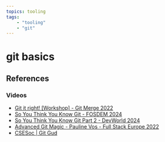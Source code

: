 ```yaml
---
topics: tooling
tags:
    - "tooling"
    - "git"
---
```


# git basics

## References

### Videos

- [Git it right! [Workshop] - Git Merge 2022](https://youtu.be/5xaag3aXcQ0)
- [So You Think You Know Git - FOSDEM 2024](https://youtu.be/aolI_Rz0ZqY)
- [So You Think You Know Git Part 2 - DevWorld 2024](https://youtu.be/Md44rcw13k4)
- [Advanced Git Magic - Pauline Vos - Full Stack Europe 2022](https://youtu.be/9TGdH7CrNyE)
- [CSESoc | Git Gud](https://www.youtube.com/live/Gq7xpDiZ8Zo)
